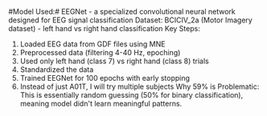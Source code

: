 #Model Used:# EEGNet - a specialized convolutional neural network designed for EEG signal classification Dataset: BCICIV_2a (Motor Imagery dataset) - left hand vs right hand classification Key Steps:
1. Loaded EEG data from GDF files using MNE
2. Preprocessed data (filtering 4-40 Hz, epoching)
3. Used only left hand (class 7) vs right hand (class 8) trials
4. Standardized the data
5. Trained EEGNet for 100 epochs with early stopping
6. Instead of just A01T, I will try multiple subjects
Why 59% is Problematic:
This is essentially random guessing (50% for binary classification), meaning model didn't learn meaningful patterns.
